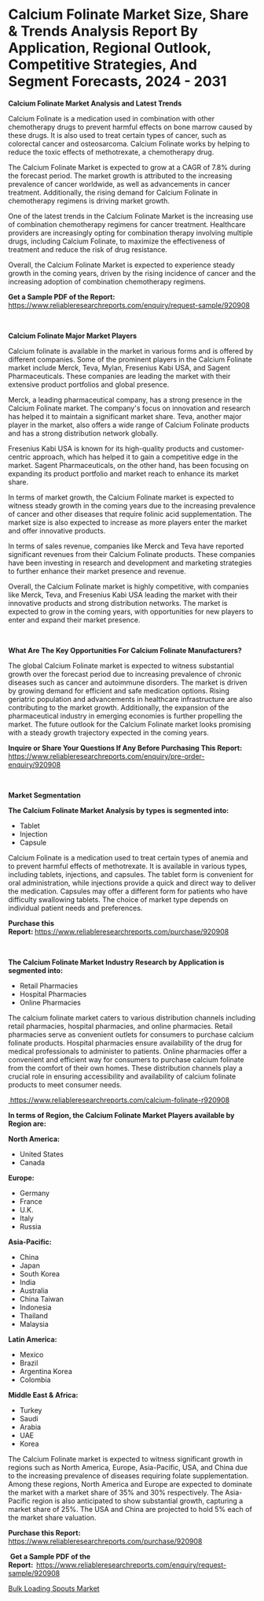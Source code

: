 <p><h1>Calcium Folinate Market Size, Share & Trends Analysis Report By Application, Regional Outlook, Competitive Strategies, And Segment Forecasts, 2024 - 2031</h1></p><p><strong>Calcium Folinate Market Analysis and Latest Trends</strong></p>
<p><p>Calcium Folinate is a medication used in combination with other chemotherapy drugs to prevent harmful effects on bone marrow caused by these drugs. It is also used to treat certain types of cancer, such as colorectal cancer and osteosarcoma. Calcium Folinate works by helping to reduce the toxic effects of methotrexate, a chemotherapy drug.</p><p>The Calcium Folinate Market is expected to grow at a CAGR of 7.8% during the forecast period. The market growth is attributed to the increasing prevalence of cancer worldwide, as well as advancements in cancer treatment. Additionally, the rising demand for Calcium Folinate in chemotherapy regimens is driving market growth.</p><p>One of the latest trends in the Calcium Folinate Market is the increasing use of combination chemotherapy regimens for cancer treatment. Healthcare providers are increasingly opting for combination therapy involving multiple drugs, including Calcium Folinate, to maximize the effectiveness of treatment and reduce the risk of drug resistance.</p><p>Overall, the Calcium Folinate Market is expected to experience steady growth in the coming years, driven by the rising incidence of cancer and the increasing adoption of combination chemotherapy regimens.</p></p>
<p><strong>Get a Sample PDF of the Report:&nbsp;</strong> <a href="https://www.reliableresearchreports.com/enquiry/request-sample/920908">https://www.reliableresearchreports.com/enquiry/request-sample/920908</a></p>
<p>&nbsp;</p>
<p><strong>Calcium Folinate Major Market Players</strong></p>
<p><p>Calcium folinate is available in the market in various forms and is offered by different companies. Some of the prominent players in the Calcium Folinate market include Merck, Teva, Mylan, Fresenius Kabi USA, and Sagent Pharmaceuticals. These companies are leading the market with their extensive product portfolios and global presence.</p><p>Merck, a leading pharmaceutical company, has a strong presence in the Calcium Folinate market. The company's focus on innovation and research has helped it to maintain a significant market share. Teva, another major player in the market, also offers a wide range of Calcium Folinate products and has a strong distribution network globally.</p><p>Fresenius Kabi USA is known for its high-quality products and customer-centric approach, which has helped it to gain a competitive edge in the market. Sagent Pharmaceuticals, on the other hand, has been focusing on expanding its product portfolio and market reach to enhance its market share.</p><p>In terms of market growth, the Calcium Folinate market is expected to witness steady growth in the coming years due to the increasing prevalence of cancer and other diseases that require folinic acid supplementation. The market size is also expected to increase as more players enter the market and offer innovative products.</p><p>In terms of sales revenue, companies like Merck and Teva have reported significant revenues from their Calcium Folinate products. These companies have been investing in research and development and marketing strategies to further enhance their market presence and revenue.</p><p>Overall, the Calcium Folinate market is highly competitive, with companies like Merck, Teva, and Fresenius Kabi USA leading the market with their innovative products and strong distribution networks. The market is expected to grow in the coming years, with opportunities for new players to enter and expand their market presence.</p></p>
<p>&nbsp;</p>
<p><strong>What Are The Key Opportunities For Calcium Folinate Manufacturers?</strong></p>
<p><p>The global Calcium Folinate market is expected to witness substantial growth over the forecast period due to increasing prevalence of chronic diseases such as cancer and autoimmune disorders. The market is driven by growing demand for efficient and safe medication options. Rising geriatric population and advancements in healthcare infrastructure are also contributing to the market growth. Additionally, the expansion of the pharmaceutical industry in emerging economies is further propelling the market. The future outlook for the Calcium Folinate market looks promising with a steady growth trajectory expected in the coming years.</p></p>
<p><strong>Inquire or Share Your Questions If Any Before Purchasing This Report:</strong> <a href="https://www.reliableresearchreports.com/enquiry/pre-order-enquiry/920908">https://www.reliableresearchreports.com/enquiry/pre-order-enquiry/920908</a></p>
<p>&nbsp;</p>
<p><strong>Market Segmentation</strong></p>
<p><strong>The Calcium Folinate Market Analysis by types is segmented into:</strong></p>
<p><ul><li>Tablet</li><li>Injection</li><li>Capsule</li></ul></p>
<p><p>Calcium Folinate is a medication used to treat certain types of anemia and to prevent harmful effects of methotrexate. It is available in various types, including tablets, injections, and capsules. The tablet form is convenient for oral administration, while injections provide a quick and direct way to deliver the medication. Capsules may offer a different form for patients who have difficulty swallowing tablets. The choice of market type depends on individual patient needs and preferences.</p></p>
<p><strong>Purchase this Report:&nbsp;</strong><a href="https://www.reliableresearchreports.com/purchase/920908">https://www.reliableresearchreports.com/purchase/920908</a></p>
<p>&nbsp;</p>
<p><strong>The Calcium Folinate Market Industry Research by Application is segmented into:</strong></p>
<p><ul><li>Retail Pharmacies</li><li>Hospital Pharmacies</li><li>Online Pharmacies</li></ul></p>
<p><p>The calcium folinate market caters to various distribution channels including retail pharmacies, hospital pharmacies, and online pharmacies. Retail pharmacies serve as convenient outlets for consumers to purchase calcium folinate products. Hospital pharmacies ensure availability of the drug for medical professionals to administer to patients. Online pharmacies offer a convenient and efficient way for consumers to purchase calcium folinate from the comfort of their own homes. These distribution channels play a crucial role in ensuring accessibility and availability of calcium folinate products to meet consumer needs.</p></p>
<p><a href="https://www.reliableresearchreports.com/calcium-folinate-r920908">&nbsp;https://www.reliableresearchreports.com/calcium-folinate-r920908</a></p>
<p><strong>In terms of Region, the Calcium Folinate Market Players available by Region are:</strong></p>
<p>
    <p> <strong> North America: </strong>
        <ul>
            <li>United States</li>
            <li>Canada</li>
        </ul>
        </p> 
    <p> <strong> Europe: </strong>
        <ul>
            <li>Germany</li>
            <li>France</li>
            <li>U.K.</li>
            <li>Italy</li>
            <li>Russia</li>
        </ul>
        </p> 
    <p> <strong> Asia-Pacific: </strong>
        <ul>
            <li>China</li>
            <li>Japan</li>
            <li>South Korea</li>
            <li>India</li>
            <li>Australia</li>
            <li>China Taiwan</li>
            <li>Indonesia</li>
            <li>Thailand</li>
            <li>Malaysia</li>
        </ul>
        </p> 
    <p> <strong> Latin America: </strong>
        <ul>
            <li>Mexico</li>
            <li>Brazil</li>
            <li>Argentina Korea</li>
            <li>Colombia</li>
        </ul>
        </p> 
    <p> <strong> Middle East & Africa: </strong>
        <ul>
            <li>Turkey</li>
            <li>Saudi</li>
            <li>Arabia</li>
            <li>UAE</li>
            <li>Korea</li>
        </ul>
    </p>
    </p>
<p><p>The Calcium Folinate market is expected to witness significant growth in regions such as North America, Europe, Asia-Pacific, USA, and China due to the increasing prevalence of diseases requiring folate supplementation. Among these regions, North America and Europe are expected to dominate the market with a market share of 35% and 30% respectively. The Asia-Pacific region is also anticipated to show substantial growth, capturing a market share of 25%. The USA and China are projected to hold 5% each of the market share valuation.</p></p>
<p><strong>Purchase this Report: </strong><a href="https://www.reliableresearchreports.com/purchase/920908">https://www.reliableresearchreports.com/purchase/920908</a></p>
<p>&nbsp;<strong>Get a Sample PDF of the Report:&nbsp;&nbsp;</strong><a href="https://www.reliableresearchreports.com/enquiry/request-sample/920908">https://www.reliableresearchreports.com/enquiry/request-sample/920908</a></p>
<p><strong></strong></p>
<p><p><a href="https://medium.com/@alexander.murray3455/future-trends-in-global-bulk-loading-spouts-market-market-insights-and-analysis-from-2024-to-2031-23c37b4b8409">Bulk Loading Spouts Market</a></p></p>